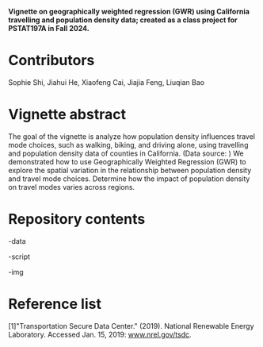 **Vignette on geographically weighted regression (GWR) using California travelling and population density data; created as a class project for PSTAT197A in Fall 2024.**

# Contributors

Sophie Shi, Jiahui He, Xiaofeng Cai, Jiajia Feng, Liuqian Bao

# Vignette abstract

The goal of the vignette is analyze how population density influences travel mode choices, such as walking, biking, and driving alone, using travelling and population density data of counties in California. (Data source: ) We demonstrated how to use Geographically Weighted Regression (GWR) to explore the spatial variation in the relationship between population density and travel mode choices. Determine how the impact of population density on travel modes varies across regions.

# Repository contents

-data

-script

-img

# Reference list

[1]"Transportation Secure Data Center." (2019). National Renewable Energy Laboratory. Accessed Jan. 15, 2019: www.nrel.gov/tsdc.
